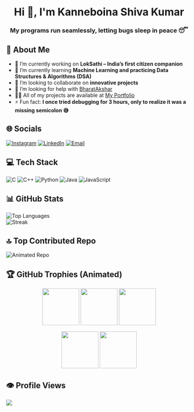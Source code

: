 <h1 align="center">Hi 👋, I'm Kanneboina Shiva Kumar</h1>
<h3 align="center">My programs run seamlessly, letting bugs sleep in peace 😴</h3>

## 💫 About Me
- 🔭 I’m currently working on **LokSathi – India’s first citizen companion**  
- 🌱 I’m currently learning **Machine Learning and practicing Data Structures & Algorithms (DSA)**  
- 👯 I’m looking to collaborate on **innovative projects**  
- 🤝 I’m looking for help with [BharatAkshar](https://kanneboinashivakumar.github.io/BharatAkshar/)  
- 👨‍💻 All of my projects are available at [My Portfolio](https://kanneboinashivakumar.github.io/portfolio/)  
- ⚡ Fun fact: **I once tried debugging for 3 hours, only to realize it was a missing semicolon 😅**

## 🌐 Socials
[![Instagram](https://img.shields.io/badge/Instagram-%23E4405F.svg?logo=Instagram&logoColor=white)](https://instagram.com/KANNEBOINA_SHIVA_KUMAR) 
[![LinkedIn](https://img.shields.io/badge/LinkedIn-%230077B5.svg?logo=linkedin&logoColor=white)](https://linkedin.com/in/ShivaKumarKanneboina) 
[![Email](https://img.shields.io/badge/Email-D14836?logo=gmail&logoColor=white)](mailto:beginsample36@gmail.com)

## 💻 Tech Stack
![C](https://img.shields.io/badge/C-%2300599C.svg?style=for-the-badge&logo=c&logoColor=white) 
![C++](https://img.shields.io/badge/C++-%2300599C.svg?style=for-the-badge&logo=c%2B%2B&logoColor=white) 
![Python](https://img.shields.io/badge/Python-3670A0?style=for-the-badge&logo=python&logoColor=ffdd54) 
![Java](https://img.shields.io/badge/Java-%23ED8B00.svg?style=for-the-badge&logo=openjdk&logoColor=white) 
![JavaScript](https://img.shields.io/badge/JavaScript-%23323330.svg?style=for-the-badge&logo=javascript&logoColor=%23F7DF1E) 

## 📊 GitHub Stats
![Top Languages](https://github-readme-stats.vercel.app/api/top-langs/?username=Kanneboinashivakumar&theme=dark&hide_border=false&include_all_commits=false&count_private=false&layout=compact)  
![Streak](https://nirzak-streak-stats.vercel.app/?user=Kanneboinashivakumar&theme=dark&hide_border=false)

## 🔝 Top Contributed Repo
![Animated Repo](https://media.giphy.com/media/3o6Zt481isNVuQI1l6/giphy.gif) <!-- Example GIF placeholder -->

## 🏆 GitHub Trophies (Animated)
<p align="center">
  <img src="https://media.giphy.com/media/3o6Zt481isNVuQI1l6/giphy.gif" width="100" /> 
  <img src="https://media.giphy.com/media/l0MYt5jPR6QX5pnqM/giphy.gif" width="100" />
  <img src="https://media.giphy.com/media/xT0xeJpnrWC4XWblEk/giphy.gif" width="100" />
</p>
<p align="center">
  <img src="https://media.giphy.com/media/3oKIPwoeGErMmaI43C/giphy.gif" width="100" /> 
  <img src="https://media.giphy.com/media/l0HlNQ03J5JxX6lva/giphy.gif" width="100" />
</p>

## 👁️ Profile Views
[![](https://visitcount.itsvg.in/api?id=Kanneboinashivakumar&icon=0&color=0)](https://visitcount.itsvg.in)
